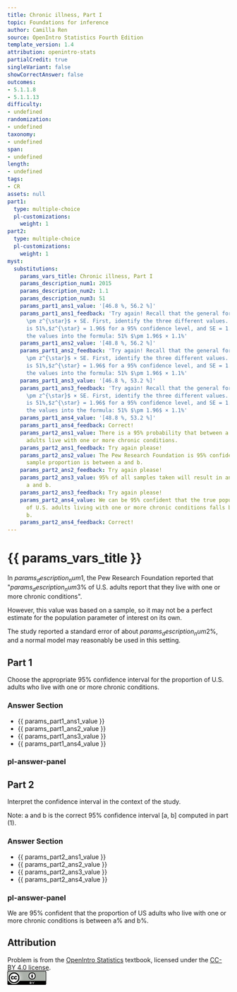 ```yaml
---
title: Chronic illness, Part I
topic: Foundations for inference
author: Camilla Ren
source: OpenIntro Statistics Fourth Edition
template_version: 1.4
attribution: openintro-stats
partialCredit: true
singleVariant: false
showCorrectAnswer: false
outcomes:
- 5.1.1.8
- 5.1.1.13
difficulty:
- undefined
randomization:
- undefined
taxonomy:
- undefined
span:
- undefined
length:
- undefined
tags:
- CR
assets: null
part1:
  type: multiple-choice
  pl-customizations:
    weight: 1
part2:
  type: multiple-choice
  pl-customizations:
    weight: 1
myst:
  substitutions:
    params_vars_title: Chronic illness, Part I
    params_description_num1: 2015
    params_description_num2: 1.1
    params_description_num3: 51
    params_part1_ans1_value: '[46.8 %, 56.2 %]'
    params_part1_ans1_feedback: 'Try again! Recall that the general formula is $point~estimate
      \pm z^{\star}$ × SE. First, identify the three different values. The point estimate
      is 51%,$z^{\star} = 1.96$ for a 95% confidence level, and SE = 1.1%.Then, plug
      the values into the formula: 51% $\pm 1.96$ × 1.1%'
    params_part1_ans2_value: '[48.8 %, 56.2 %]'
    params_part1_ans2_feedback: 'Try again! Recall that the general formula is $point~estimate
      \pm z^{\star}$ × SE. First, identify the three different values. The point estimate
      is 51%,$z^{\star} = 1.96$ for a 95% confidence level, and SE = 1.1%.Then, plug
      the values into the formula: 51% $\pm 1.96$ × 1.1%'
    params_part1_ans3_value: '[46.8 %, 53.2 %]'
    params_part1_ans3_feedback: 'Try again! Recall that the general formula is $point~estimate
      \pm z^{\star}$ × SE. First, identify the three different values. The point estimate
      is 51%,$z^{\star} = 1.96$ for a 95% confidence level, and SE = 1.1%.Then, plug
      the values into the formula: 51% $\pm 1.96$ × 1.1%'
    params_part1_ans4_value: '[48.8 %, 53.2 %]'
    params_part1_ans4_feedback: Correct!
    params_part2_ans1_value: There is a 95% probability that between a and b of U.S.
      adults live with one or more chronic conditions.
    params_part2_ans1_feedback: Try again please!
    params_part2_ans2_value: The Pew Research Foundation is 95% confident that their
      sample proportion is between a and b.
    params_part2_ans2_feedback: Try again please!
    params_part2_ans3_value: 95% of all samples taken will result in an estimate between
      a and b.
    params_part2_ans3_feedback: Try again please!
    params_part2_ans4_value: We can be 95% confident that the true population proportion
      of U.S. adults living with one or more chronic conditions falls between a and
      b.
    params_part2_ans4_feedback: Correct!
---
```

# {{ params_vars_title }}
In ${{ params_description_num1 }}$, the Pew Research Foundation reported that "${{ params_description_num3 }}$% of U.S. adults report that they live with one or more chronic conditions".

However, this value was based on a sample, so it may not be a perfect estimate for the population parameter of interest on its own.

The study reported a standard error of about ${{ params_description_num2 }}$%, and a normal model may reasonably be used in this setting.

## Part 1

Choose the appropriate 95% confidence interval for the proportion of U.S. adults who live with one or more chronic conditions.

### Answer Section

- {{ params_part1_ans1_value }}
- {{ params_part1_ans2_value }}
- {{ params_part1_ans3_value }}
- {{ params_part1_ans4_value }}

### pl-answer-panel

## Part 2

Interpret the confidence interval in the context of the study.

Note: a and b is the correct 95% confidence interval \[a, b\] computed in part (1).

### Answer Section

- {{ params_part2_ans1_value }}
- {{ params_part2_ans2_value }}
- {{ params_part2_ans3_value }}
- {{ params_part2_ans4_value }}

### pl-answer-panel

We are 95% confident that the proportion of US adults who live with one or more chronic conditions is between a% and b%.

## Attribution

Problem is from the [OpenIntro Statistics](https://openintro.org/book/os/) textbook, licensed under the [CC-BY 4.0 license](https://creativecommons.org/licenses/by/4.0/).<br>![Image representing the Creative Commons 4.0 BY license.](https://raw.githubusercontent.com/firasm/bits/master/by.png)